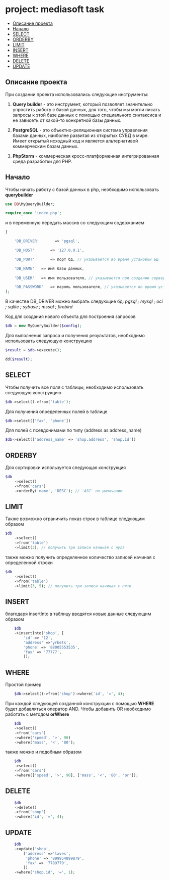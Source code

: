 # project: mediasoft task

- [Описание проекта](#project)
- [Начало](#begin)
- [SELECT](#select)
- [ORDERBY](#orderby)
- [LIMIT](#limit)
- [INSERT](#insert)
- [WHERE](#where)
- [DELETE](#delete)
- [UPDATE](#update)




## Описание проекта
<a name="project"></a> 

При создании проекта использовались следующие инструменты:

1. **Query builder** - это инструмент, который позволяет значительно упростить работу с базой данных, для того, чтобы мы могли писать запросы к этой базе данных с помощью специального синтаксиса и не зависеть от какой-то конкретной базы данных.

2. **PostgreSQL** - это объектно-реляционная система управления базами данных, наиболее развитая из открытых СУБД в мире. Имеет открытый исходный код и является альтернативой коммерческим базам данных.

3. **PhpStorm** - коммерческая кросс-платформенная интегрированная среда разработки для PHP.

## Начало
<a name="begin"></a> 

Чтобы начать работу с базой данных в php, необходимо использовать **querybuilder**

```php
use DB\MyQueryBuilder;

require_once 'index.php';
```

и в переменную передать массив со следующим содержанием

```php
[

    'DB_DRIVER'       => 'pgsql', 

    'DB_HOST'       => '127.0.0.1', 

    'DB_PORT'       => порт бд, // указывается во время установки БД

    'DB_NAME'   => имя базы данных, 
    
    'DB_USER'   => имя пользователя, // указывается при создании сервера

    'DB_PASSWORD'   => пароль пользователя, // указывается во время установки БД
];
```
В качестве DB_DRIVER можно выбрать следующие бд: _pgsql ; mysql ; oci ; sqlite ; sybase ; mssql ; firebird_

Код для создания нового объекта для построения запросов

```php
$db = new MyQueryBuilder($config);
```

Для выполнения запроса и получения результатов, необходимо использовать следующую конструкцию

```php
$result = $db->execute();

dd($result);
```

## SELECT
<a name="select"></a> 

Чтобы получить все поля с таблицы, необходимо использовать следующую конструкцию

```php
$db->select()->from('table');
```

Для получения определенных полей в таблице

```php
$db->select(['fax', 'phone'])
```

Для полей с псевдонимами по типу (address as address_name)

```php
$db->select(['address_name' => 'shop.address', 'shop.id'])
```

## ORDERBY
<a name="orderby"></a> 

Для сортировки используется следующая конструкция

```php
$db
    ->select()
    ->from('cars')
    ->orderBy('name', 'DESC'); // 'ASC' по умолчанию
```

## LIMIT
<a name="limit"></a>

Также возможно ограничить показ строк в таблице следующим образом

```php
$db
    ->select()
    ->from('table')
    ->limit(3); // получить три записи начиная с нуля
```

также можно получить определенное количество записей начиная с определенной строки

```php
$db
    ->select()
    ->from('table')
    ->limit(3, 5); // получить три записи начиная с пяти
```

## INSERT
<a name="insert"></a>

благодаря insertInto в таблицу вводятся новые данные следующим образом

```php
    $db
    ->insertInto('shop', [
        'id' => '12',
        'address' =>'yrbets',
        'phone' => '88005553535',
        'fax' => '77777',
        ]);
```

## WHERE

Простой пример

```php
    $db->select()->from('shop')->where('id', '=', 4);
```

При каждой следующей созданной конструкции с помощью **WHERE** будет добавляться оператор AND. Чтобы добавить OR необходимо работать с методом **orWhere**

```php
    $db
    ->select()
    ->from('cars')
    ->where('speed', '>', 90)
    ->where('mass', '<', '80');
```

также можно и подобным образом

```php
    $db
    ->select()
    ->from('cars')
    ->where(['speed', '>', 90], ['mass', '<', '80', 'or']);
```

## DELETE
<a name="delete"></a>

```php
    $db
    ->delete()
    ->from('shop')
    ->where('id', '=', 4);
```

## UPDATE
<a name="update"></a>

```php
    $db
    ->update('shop',
        ['address' =>'laves',
         'phone' => '899954899879',
         'fax' => '7789779',
        ])
    ->where('shop.id', '=', 1);
```